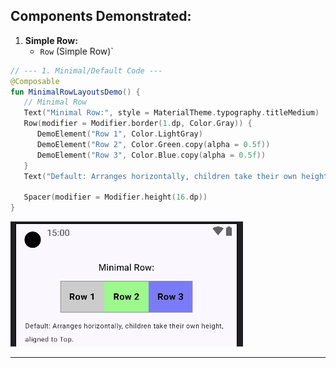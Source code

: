 ## Components Demonstrated:

1. **Simple Row:**
    * `Row` (Simple Row)`

```kotlin
// --- 1. Minimal/Default Code ---
@Composable
fun MinimalRowLayoutsDemo() {
   // Minimal Row
   Text("Minimal Row:", style = MaterialTheme.typography.titleMedium)
   Row(modifier = Modifier.border(1.dp, Color.Gray)) {
      DemoElement("Row 1", Color.LightGray)
      DemoElement("Row 2", Color.Green.copy(alpha = 0.5f))
      DemoElement("Row 3", Color.Blue.copy(alpha = 0.5f))
   }
   Text("Default: Arranges horizontally, children take their own height, aligned to Top.", fontSize = 12.sp, modifier = Modifier.padding(bottom = 12.dp))

   Spacer(modifier = Modifier.height(16.dp))
}
```

![Simple Row Demo](screenshots/row_simple_demo.png)

-----